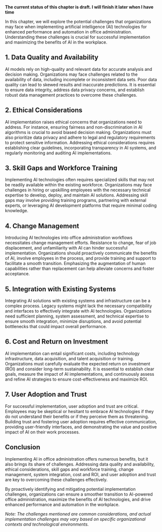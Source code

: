 **The current status of this chapter is draft. I will finish it later when I have time**

In this chapter, we will explore the potential challenges that organizations may face when implementing artificial intelligence (AI) technologies for enhanced performance and automation in office administration. Understanding these challenges is crucial for successful implementation and maximizing the benefits of AI in the workplace.

**1. Data Quality and Availability**
------------------------------------

AI models rely on high-quality and relevant data for accurate analysis and decision making. Organizations may face challenges related to the availability of data, including incomplete or inconsistent data sets. Poor data quality can lead to skewed results and inaccurate predictions. It is essential to ensure data integrity, address data privacy concerns, and establish robust data management practices to overcome these challenges.

**2. Ethical Considerations**
-----------------------------

AI implementation raises ethical concerns that organizations need to address. For instance, ensuring fairness and non-discrimination in AI algorithms is crucial to avoid biased decision making. Organizations must also prioritize data privacy and adhere to legal and regulatory requirements to protect sensitive information. Addressing ethical considerations requires establishing clear guidelines, incorporating transparency in AI systems, and regularly monitoring and auditing AI implementations.

**3. Skill Gaps and Workforce Training**
----------------------------------------

Implementing AI technologies often requires specialized skills that may not be readily available within the existing workforce. Organizations may face challenges in hiring or upskilling employees with the necessary technical expertise to develop, deploy, and maintain AI solutions. Addressing skill gaps may involve providing training programs, partnering with external experts, or leveraging AI development platforms that require minimal coding knowledge.

**4. Change Management**
------------------------

Introducing AI technologies into office administration workflows necessitates change management efforts. Resistance to change, fear of job displacement, and unfamiliarity with AI can hinder successful implementation. Organizations should proactively communicate the benefits of AI, involve employees in the process, and provide training and support to facilitate a smooth transition. Emphasizing the augmentation of human capabilities rather than replacement can help alleviate concerns and foster acceptance.

**5. Integration with Existing Systems**
----------------------------------------

Integrating AI solutions with existing systems and infrastructure can be a complex process. Legacy systems might lack the necessary compatibility and interfaces to effectively integrate with AI technologies. Organizations need sufficient planning, system assessment, and technical expertise to ensure smooth integration, minimize disruptions, and avoid potential bottlenecks that could impact overall performance.

**6. Cost and Return on Investment**
------------------------------------

AI implementation can entail significant costs, including technology infrastructure, data acquisition, and talent acquisition or training. Organizations must carefully evaluate the expected return on investment (ROI) and consider long-term sustainability. It is essential to establish clear goals, measure the impact of AI implementations, and continuously assess and refine AI strategies to ensure cost-effectiveness and maximize ROI.

**7. User Adoption and Trust**
------------------------------

For successful implementation, user adoption and trust are critical. Employees may be skeptical or hesitant to embrace AI technologies if they do not understand their benefits or if they perceive them as threatening. Building trust and fostering user adoption requires effective communication, providing user-friendly interfaces, and demonstrating the value and positive impact of AI on their work processes.

**Conclusion**
--------------

Implementing AI in office administration offers numerous benefits, but it also brings its share of challenges. Addressing data quality and availability, ethical considerations, skill gaps and workforce training, change management, system integration, cost and ROI, and user adoption and trust are key to overcoming these challenges effectively.

By proactively identifying and mitigating potential implementation challenges, organizations can ensure a smoother transition to AI-powered office administration, maximize the benefits of AI technologies, and drive enhanced performance and automation in the workplace.

*Note: The challenges mentioned are common considerations, and actual implementation challenges may vary based on specific organizational contexts and technological environments.*
